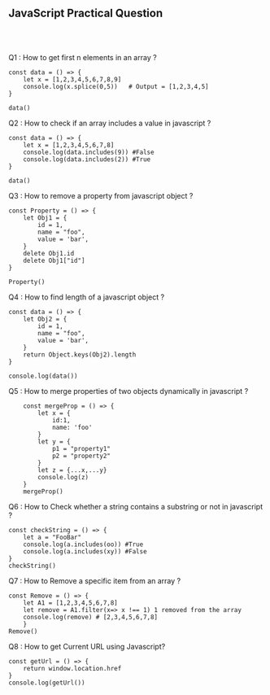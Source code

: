 ## JavaScript Practical Question

<br />
<br />

Q1 : How to get first n elements in an array ?

    const data = () => {
        let x = [1,2,3,4,5,6,7,8,9]
        console.log(x.splice(0,5))   # Output = [1,2,3,4,5]
    }

    data()

Q2 : How to check if an array includes a value in javascript ?

    const data = () => {
        let x = [1,2,3,4,5,6,7,8]
        console.log(data.includes(9)) #False
        console.log(data.includes(2)) #True
    }

    data()


Q3 : How to remove a property from javascript object ?

    const Property = () => {
        let Obj1 = {
            id = 1,
            name = "foo",
            value = 'bar',
        }
        delete Obj1.id
        delete Obj1["id"]
    }

    Property()

Q4 : How to find length of a javascript object ?

    const data = () => {
        let Obj2 = {
            id = 1,
            name = "foo",
            value = 'bar',
        }
        return Object.keys(Obj2).length
    }

    console.log(data())

Q5 : How to merge properties of two objects dynamically in javascript ?

        const mergeProp = () => {
            let x = {
                id:1,
                name: 'foo'
            }
            let y = {
                p1 = "property1"
                p2 = "property2"
            }
            let z = {...x,...y}
            console.log(z) 
        }
        mergeProp()

Q6 : How to Check whether a string contains a substring or not in javascript ?

    const checkString = () => {
        let a = "FooBar"
        console.log(a.includes(oo)) #True
        console.log(a.includes(xy)) #False
    }
    checkString()

Q7 : How to Remove a specific item from an array ?

    const Remove = () => {
        let A1 = [1,2,3,4,5,6,7,8]
        let remove = A1.filter(x=> x !== 1) 1 removed from the array
        console.log(remove) # [2,3,4,5,6,7,8]
        }
    Remove()

Q8 : How to get Current URL using Javascript?

    const getUrl = () => {
        return window.location.href
    }
    console.log(getUrl())
